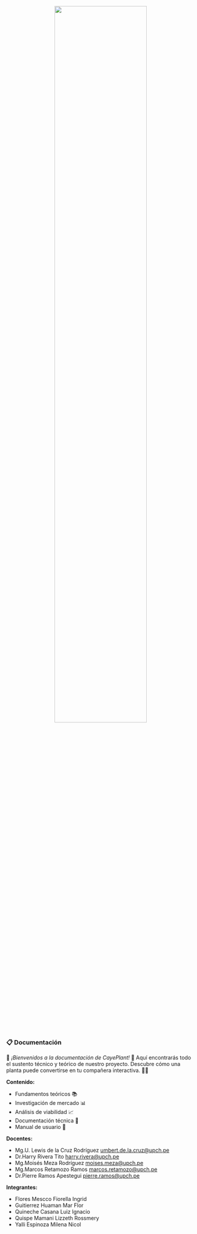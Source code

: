 <p align="center">
  <img src="https://github.com/JefHuiza/Fundamentos-de-Dise-o/assets/156036185/d3c66dfb-5faa-419b-bf1b-d897ea110ce7" width="70%">
</p>


### 📋 Documentación
🌱 *¡Bienvenidos a la documentación de CayePlant!* 🌱
Aquí encontrarás todo el sustento técnico y teórico de nuestro proyecto. Descubre cómo una planta puede convertirse en tu compañera interactiva. 🤖🌿

**Contenido:**
* Fundamentos teóricos 📚
* Investigación de mercado 📊
* Análisis de viabilidad 📈
* Documentación técnica 🔧
* Manual de usuario 📱

**Docentes:**
* Mg.U. Lewis de la Cruz Rodríguez
umbert.de.la.cruz@upch.pe
* Dr.Harry Rivera Tito
harry.rivera@upch.pe
* Mg.Moisés Meza Rodríguez
moises.meza@upch.pe
* Mg.Marcos Retamozo Ramos
marcos.retamozo@upch.pe
* Dr.Pierre Ramos Apestegui
pierre.ramos@upch.pe

**Integrantes:**
* Flores Mescco Fiorella Ingrid
* Guitierrez Huaman Mar Flor
* Quineche Casana Luiz Ignacio
* Quispe Mamani Lizzeth Rossmery
* Yalli Espinoza Milena Nicol




